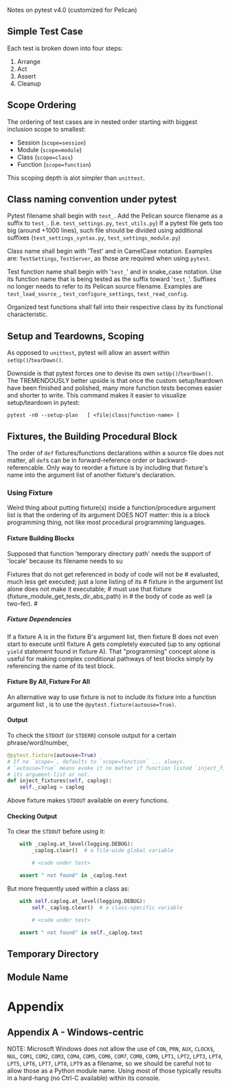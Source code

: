 Notes on pytest v4.0 (customized for Pelican)

## Simple Test Case
Each test is broken down into four steps:

1. Arrange
2. Act
3. Assert
4. Cleanup

## Scope Ordering
The ordering of test cases are in nested order starting with biggest
inclusion scope to smallest:

* Session (`scope=session`)
* Module (`scope=module`)
* Class (`scope=class`)
* Function (`scope=function`)

This scoping depth is alot simpler than `unittest`.

## Class naming convention under pytest

Pytest filename shall begin with `test_`.  Add the Pelican source filename as a suffix to `test_`.
(i.e. `test_settings.py`, `test_utils.py`)  If a pytest file gets too big (around +1000 lines), such file
should be divided using additional suffixes (`test_settings_syntax.py`, `test_settings_module.py`)

Class name shall begin with 'Test' and in CamelCase notation. Examples are:
`TestSettings`, `TestServer`, as those are required when using
`pytest`.

Test function name shall begin with '`test_`' and in snake_case notation.  Use its function name that is
being tested as the suffix toward '`test_`'.  Suffixes no longer needs to refer to its Pelican source filename.
Examples are `test_load_source_`, `test_configure_settings`, `test_read_config`.


Organized test functions shall fall into their respective class by its functional characteristic.

## Setup and Teardowns, Scoping ##

As opposed to `unittest`, pytest will allow an assert within `setUp()`/`tearDown()`.

Downside is that pytest forces one to devise its own `setUp()`/`tearDown()`.  The TREMENDOUSLY better upside
is that once the custom setup/teardown have been finished and polished, many more function tests becomes
easier and shorter to write.  This command makes it easier to visualize setup/teardown in pytest:

    pytest -n0 --setup-plan   [ <file|class|function-name> ]

## Fixtures, the Building Procedural Block ##

The order of `def` fixtures/functions declarations within a source file
does not matter, all `def`s can be in forward-reference order or
backward-referencable.  Only way to reorder a fixture is by including that
fixture's name into the argument list of another fixture's declaration.

### Using Fixture ###

Weird thing about putting fixture(s) inside a function/procedure argument list
is that the ordering of its argument DOES NOT matter: this is a block programming
thing, not like most procedural programming languages.

#### Fixture Building Blocks ####

Supposed that function 'temporary directory path' needs
the support of 'locale' because its filename needs to su

Fixtures that do not get referenced in body of code will not be    #
evaluated, much less get executed; just a lone listing of its      #
fixture in the argument list alone does not make it executable;    #
must use that fixture (fixture_module_get_tests_dir_abs_path) in   #
the body of code as well (a two-fer).                              #

##### Fixture Dependencies #####

If a fixture A is in the fixture B's argument list, then fixture B does not
even start to execute until fixture A gets completely executed
(up to any optional `yield` statement found in fixture A).
That "programming" concept alone is useful for making complex conditional
pathways of test blocks simply by referencing the name of its test block.

#### Fixture By All, Fixture For All

An alternative way to use fixture is not to include its fixture into a function argument list
, is to use the `@pytest.fixture(autouse=True)`.

#### Output ####
To check the `STDOUT` (or `STDERR`) console output for a certain phrase/word/number,


```Python
@pytest.fixture(autouse=True)
# If no `scope=`, defaults to `scope=function` ... always.
# `autouse=True` means evoke it no matter if function listed `inject_fixtures` in
# its argument-list or not.
def inject_fixtures(self, caplog):
    self._caplog = caplog
```
Above fixture makes `STDOUT` available on every functions.

#### Checking Output ####
To clear the `STDOUT` before using it:

```Python
    with _caplog.at_level(logging.DEBUG):
        _caplog.clear()  # a file-wide global variable

        # <code under test>

    assert " not found" in _caplog.text
```
But more frequently used within a class as:
```Python
    with self.caplog.at_level(logging.DEBUG):
        self._caplog.clear()  # a class-specific variable

        # <code under test>

    assert " not found" in self._caplog.text
```


## Temporary Directory ##

## Module Name ##

# Appendix #

## Appendix A - Windows-centric ##

NOTE: Microsoft Windows does not allow the use of `CON`, `PRN`, `AUX`, `CLOCK$`, `NUL`, `COM1`, `COM2`,
`COM3`, `COM4`, `COM5`, `COM6`, `COM7`, `COM8`, `COM9`, `LPT1`, `LPT2`, `LPT3`, `LPT4`, `LPT5`,
`LPT6`, `LPT7`, `LPT8`, `LPT9` as a filename, so we should be careful not to allow those as a Python module name.
Using most of those typically results in a hard-hang (no Ctrl-C available) within its console.
